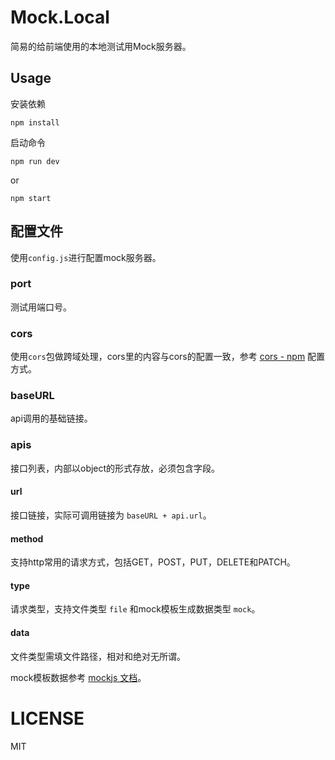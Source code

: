 # Mock.Local

简易的给前端使用的本地测试用Mock服务器。

## Usage

安装依赖

```shell
npm install
```

启动命令

```shell
npm run dev
```

or

```shell
npm start
```

## 配置文件

使用`config.js`进行配置mock服务器。

### port 

测试用端口号。

### cors

使用`cors`包做跨域处理，cors里的内容与cors的配置一致，参考 [cors - npm](https://www.npmjs.com/package/cors) 配置方式。

### baseURL

api调用的基础链接。

### apis

接口列表，内部以object的形式存放，必须包含字段。

#### url

接口链接，实际可调用链接为 `baseURL + api.url`。

#### method

支持http常用的请求方式，包括GET，POST，PUT，DELETE和PATCH。

#### type

请求类型，支持文件类型 `file` 和mock模板生成数据类型 `mock`。

#### data

文件类型需填文件路径，相对和绝对无所谓。

mock模板数据参考 [mockjs 文档](https://github.com/nuysoft/Mock/wiki)。

# LICENSE

MIT
